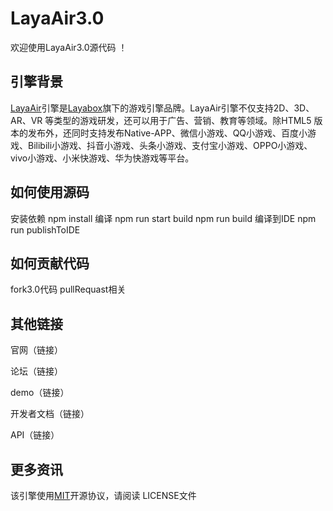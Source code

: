 # LayaAir3.0
欢迎使用LayaAir3.0源代码 ！
## 引擎背景

[LayaAir](https://baike.baidu.com/item/LayaAir/19782570)引擎是[Layabox](https://www.layabox.com/)旗下的游戏引擎品牌。LayaAir引擎不仅支持2D、3D、AR、VR 等类型的游戏研发，还可以用于广告、营销、教育等领域。除HTML5 版本的发布外，还同时支持发布Native-APP、微信小游戏、QQ小游戏、百度小游戏、Bilibili小游戏、抖音小游戏、头条小游戏、支付宝小游戏、OPPO小游戏、vivo小游戏、小米快游戏、华为快游戏等平台。

## 如何使用源码
安装依赖
npm install
编译
npm run start
build
npm run build
编译到IDE
npm run publishToIDE

## 如何贡献代码
fork3.0代码
pullRequast相关

## 其他链接
官网（链接）

论坛（链接）

demo（链接）

开发者文档（链接）

API（链接）

## 更多资讯
该引擎使用[MIT](https://opensource.org/licenses/MIT)开源协议，请阅读 LICENSE文件